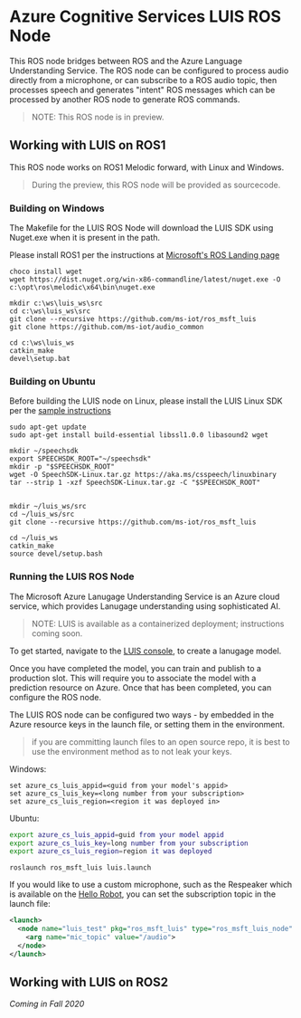 # Azure Cognitive Services LUIS ROS Node
This ROS node bridges between ROS and the Azure Language Understanding Service. The ROS node can be configured to process audio directly from a microphone, or can subscribe to a ROS audio topic, then processes speech and generates "intent" ROS messages which can be processed by another ROS node to generate ROS commands.

> NOTE: This ROS node is in preview.

## Working with LUIS on ROS1
This ROS node works on ROS1 Melodic forward, with Linux and Windows.

>During the preview, this ROS node will be provided as sourcecode. 

### Building on Windows
The Makefile for the LUIS ROS Node will download the LUIS SDK using Nuget.exe when it is present in the path.

Please install ROS1 per the instructions at [Microsoft's ROS Landing page](http://aka.ms/ros)

``` batch
choco install wget
wget https://dist.nuget.org/win-x86-commandline/latest/nuget.exe -O c:\opt\ros\melodic\x64\bin\nuget.exe

mkdir c:\ws\luis_ws\src
cd c:\ws\luis_ws\src
git clone --recursive https://github.com/ms-iot/ros_msft_luis
git clone https://github.com/ms-iot/audio_common

cd c:\ws\luis_ws
catkin_make
devel\setup.bat
```

### Building on Ubuntu

Before building the LUIS node on Linux, please install the LUIS Linux SDK per the [sample instructions](https://github.com/Azure-Samples/cognitive-services-speech-sdk/tree/master/quickstart/cpp/linux/from-microphone)


``` batch
sudo apt-get update
sudo apt-get install build-essential libssl1.0.0 libasound2 wget

mkdir ~/speechsdk
export SPEECHSDK_ROOT="~/speechsdk"
mkdir -p "$SPEECHSDK_ROOT"
wget -O SpeechSDK-Linux.tar.gz https://aka.ms/csspeech/linuxbinary
tar --strip 1 -xzf SpeechSDK-Linux.tar.gz -C "$SPEECHSDK_ROOT"


mkdir ~/luis_ws/src
cd ~/luis_ws/src
git clone --recursive https://github.com/ms-iot/ros_msft_luis

cd ~/luis_ws
catkin_make
source devel/setup.bash
```
### Running the LUIS ROS Node
The Microsoft Azure Lanugage Understanding Service is an Azure cloud service, which provides Lanugage understanding using sophisticated AI. 

> NOTE: LUIS is available as a containerized deployment; instructions coming soon.

To get started, navigate to the [LUIS console](https://www.luis.ai/), to create a lanugage model.

Once you have completed the model, you can train and publish to a production slot. This will require you to associate the model with a prediction resource on Azure. Once that has been completed, you can configure the ROS node.

The LUIS ROS node can be configured two ways - by embedded in the Azure resource keys in the launch file, or setting them in the environment.

> if you are committing launch files to an open source repo, it is best to use the environment method as to not leak your keys.


Windows:
``` batch
set azure_cs_luis_appid=<guid from your model's appid>
set azure_cs_luis_key=<long number from your subscription>
set azure_cs_luis_region=<region it was deployed in>
```

Ubuntu:
``` bash
export azure_cs_luis_appid=guid from your model appid
export azure_cs_luis_key=long number from your subscription
export azure_cs_luis_region=region it was deployed
```

```
roslaunch ros_msft_luis luis.launch
```

If you would like to use a custom microphone, such as the Respeaker which is available on the [Hello Robot](https://hello-robot.com/product), you can set the subscription topic in the launch file:

``` xml
<launch>
  <node name="luis_test" pkg="ros_msft_luis" type="ros_msft_luis_node" output="screen">
    <arg name="mic_topic" value="/audio">
  </node>
</launch>
```


## Working with LUIS on ROS2
*Coming in Fall 2020*


